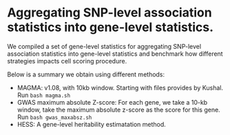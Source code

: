# Aggregating SNP-level association statistics into gene-level statistics.

We compiled a set of gene-level statistics for aggregating SNP-level association statistics into gene-level statistics and benchmark how different strategies impacts cell scoring procedure.

Below is a summary we obtain using different methods:
- MAGMA: v1.08, with 10kb window. Starting with files provides by Kushal. Run `bash magma.sh`
- GWAS maximum absolute Z-score: For each gene, we take a 10-kb window, take the maximum absolute z-score as the score for this gene. Run `bash gwas_maxabsz.sh`
- HESS: A gene-level heritability estimatation method.
